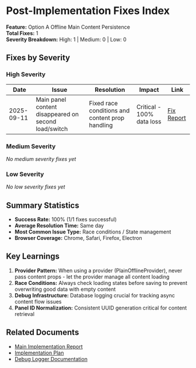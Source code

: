 # Post-Implementation Fixes Index

**Feature:** Option A Offline Main Content Persistence  
**Total Fixes:** 1  
**Severity Breakdown:** High: 1 | Medium: 0 | Low: 0

## Fixes by Severity

### High Severity
| Date | Issue | Resolution | Impact | Link |
|------|-------|------------|--------|------|
| 2025-09-11 | Main panel content disappeared on second load/switch | Fixed race conditions and content prop handling | Critical - 100% data loss | [Fix Report](high/2025-09-11-content-persistence-fix.md) |

### Medium Severity
*No medium severity fixes yet*

### Low Severity  
*No low severity fixes yet*

## Summary Statistics
- **Success Rate:** 100% (1/1 fixes successful)
- **Average Resolution Time:** Same day
- **Most Common Issue Type:** Race conditions / State management
- **Browser Coverage:** Chrome, Safari, Firefox, Electron

## Key Learnings
1. **Provider Pattern:** When using a provider (PlainOfflineProvider), never pass content props - let the provider manage all content loading
2. **Race Conditions:** Always check loading states before saving to prevent overwriting good data with empty content
3. **Debug Infrastructure:** Database logging crucial for tracking async content flow issues
4. **Panel ID Normalization:** Consistent UUID generation critical for content retrieval

## Related Documents
- [Main Implementation Report](../reports/2025-09-11-implementation-report.md)
- [Implementation Plan](../IMPLEMENTATION_PLAN.md)
- [Debug Logger Documentation](../supporting_files/debug-logger-usage.md)